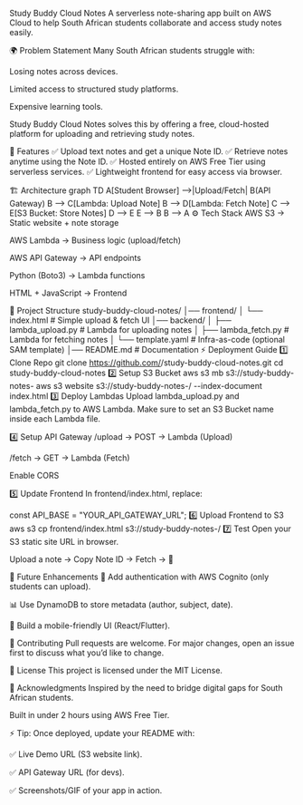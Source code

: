 Study Buddy Cloud Notes
A serverless note-sharing app built on AWS Cloud to help South African students collaborate and access study notes easily.

🌍 Problem Statement
Many South African students struggle with:

Losing notes across devices.

Limited access to structured study platforms.

Expensive learning tools.

Study Buddy Cloud Notes solves this by offering a free, cloud-hosted platform for uploading and retrieving study notes.

🚀 Features
✅ Upload text notes and get a unique Note ID.
✅ Retrieve notes anytime using the Note ID.
✅ Hosted entirely on AWS Free Tier using serverless services.
✅ Lightweight frontend for easy access via browser.

🏗️ Architecture
graph TD
  A[Student Browser] -->|Upload/Fetch| B(API Gateway)
  B --> C[Lambda: Upload Note]
  B --> D[Lambda: Fetch Note]
  C --> E[S3 Bucket: Store Notes]
  D --> E
  E --> B
  B --> A
⚙️ Tech Stack
AWS S3 → Static website + note storage

AWS Lambda → Business logic (upload/fetch)

AWS API Gateway → API endpoints

Python (Boto3) → Lambda functions

HTML + JavaScript → Frontend

📂 Project Structure
study-buddy-cloud-notes/
│── frontend/
│   └── index.html       # Simple upload & fetch UI
│── backend/
│   ├── lambda_upload.py # Lambda for uploading notes
│   ├── lambda_fetch.py  # Lambda for fetching notes
│   └── template.yaml    # Infra-as-code (optional SAM template)
│── README.md            # Documentation
⚡ Deployment Guide
1️⃣ Clone Repo
git clone https://github.com/<your-username>/study-buddy-cloud-notes.git
cd study-buddy-cloud-notes
2️⃣ Setup S3 Bucket
aws s3 mb s3://study-buddy-notes-<yourname>
aws s3 website s3://study-buddy-notes-<yourname>/ --index-document index.html
3️⃣ Deploy Lambdas
Upload lambda_upload.py and lambda_fetch.py to AWS Lambda.
Make sure to set an S3 Bucket name inside each Lambda file.

4️⃣ Setup API Gateway
/upload → POST → Lambda (Upload)

/fetch → GET → Lambda (Fetch)

Enable CORS

5️⃣ Update Frontend
In frontend/index.html, replace:

const API_BASE = "YOUR_API_GATEWAY_URL";
6️⃣ Upload Frontend to S3
aws s3 cp frontend/index.html s3://study-buddy-notes-<yourname>/
7️⃣ Test
Open your S3 static site URL in browser.

Upload a note → Copy Note ID → Fetch → 🎉

🎯 Future Enhancements
🔐 Add authentication with AWS Cognito (only students can upload).

📊 Use DynamoDB to store metadata (author, subject, date).

📱 Build a mobile-friendly UI (React/Flutter).

🤝 Contributing
Pull requests are welcome. For major changes, open an issue first to discuss what you’d like to change.

📜 License
This project is licensed under the MIT License.

🌟 Acknowledgments
Inspired by the need to bridge digital gaps for South African students.

Built in under 2 hours using AWS Free Tier.

⚡ Tip: Once deployed, update your README with:

✅ Live Demo URL (S3 website link).

✅ API Gateway URL (for devs).

✅ Screenshots/GIF of your app in action.
